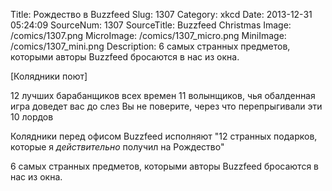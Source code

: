 Title: Рождество в Buzzfeed 
Slug: 1307 
Category: xkcd 
Date: 2013-12-31 05:24:09 
SourceNum: 1307 
SourceTitle: Buzzfeed Christmas 
Image: /comics/1307.png 
MicroImage: /comics/1307_micro.png 
MiniImage: /comics/1307_mini.png 
Description: 6 самых странных предметов, которыми авторы Buzzfeed бросаются в нас из окна. 

[Колядники поют]

12 лучших барабанщиков всех времен
11 волынщиков, чья обалденная игра доведет вас до слез
Вы не поверите, через что перепрыгивали эти 10 лордов

Колядники перед офисом Buzzfeed исполняют "12 странных подарков, которые я _действительно_ получил на Рождество"

6 самых странных предметов, которыми авторы Buzzfeed бросаются в нас из окна.